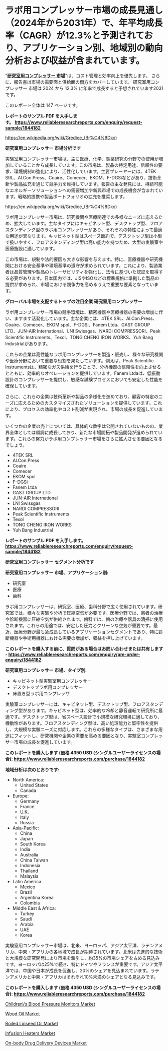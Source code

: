<p><h1>ラボ用コンプレッサー市場の成長見通し（2024年から2031年）で、年平均成長率（CAGR）が12.3%と予測されており、アプリケーション別、地域別の動向分析および収益が含まれています。</h1></p><p>&ldquo;<strong><a href="https://www.reliableresearchreports.com/laboratory-compressors-r1844182?utm_campaign=107&utm_medium=9&utm_source=Github&utm_content=ia&utm_term=09112024&utm_id=laboratory-compressors">研究室用コンプレッサー 市場</a></strong>&rdquo;は、コスト管理と効率向上を優先します。 さらに、報告書は市場の需要面と供給面の両方をカバーしています。 研究室用コンプレッサー 市場は 2024 から 12.3% に年率で成長すると予想されています2031 です。</p>
<p>このレポート全体は 147 ページです。</p>
<p><strong>レポートのサンプル PDF を入手します。&nbsp;<a href="https://www.reliableresearchreports.com/enquiry/request-sample/1844182?utm_campaign=107&utm_medium=9&utm_source=Github&utm_content=ia&utm_term=09112024&utm_id=laboratory-compressors">https://www.reliableresearchreports.com/enquiry/request-sample/1844182</a></strong></p>
<p><a href="https://en.wikipedia.org/wiki/Gredice_(Br%C4%8Dko)?utm_campaign=107&utm_medium=9&utm_source=Github&utm_content=ia&utm_term=09112024&utm_id=laboratory-compressors">https://en.wikipedia.org/wiki/Gredice_(Br%C4%8Dko)</a></p>
<p><strong>研究室用コンプレッサー 市場分析です</strong></p>
<p><p>実験室用コンプレッサー市場は、主に医療、化学、製薬研究の分野での使用が増加していることから成長しています。この市場は、製品の特定用途、信頼性の要求、環境規制の強化により、活性化しています。主要プレーヤーには、4TEK SRL、Al.Con.Press、Coaire、Comecer、EKOM、F-DGSiなどがあり、技術革新や製品拡充を通じて競争力を維持しています。報告の主な発見には、持続可能なエネルギーソリューションへの需要増加や新興市場での成長機会が含まれています。戦略的提携や製品ポートフォリオの拡充を推奨します。</p></p>
<p>https://en.wikipedia.org/wiki/Gredice_(Br%C4%8Dko)</p>
<p><p>ラボ用コンプレッサー市場は、研究機関や医療関連での多様なニーズに応えるため、拡大しています。主なタイプにはキャビネット型、デスクトップ型、フロアスタンディング型のラボ用コンプレッサーがあり、それぞれの特性によって最適な用途が異なります。キャビネット型はスペース節約で、デスクトップ型は小型で扱いやすく、フロアスタンディング型は高い能力を持つため、大型の実験室や医療施設に適しています。</p><p>この市場は、規制や法的要因も大きな影響を与えます。特に、医療機器や研究機関における安全基準や環境基準の遵守が求められています。これにより、製造業者は品質管理や製品のトレーサビリティを強化し、法令に基づいた認証を取得する必要があります。日本国内では、JISやISOなどの標準規格に準拠した製品の提供が求められ、市場における競争力を高めるうえで重要な要素となっています。</p></p>
<p><strong>グローバル市場を支配するトップの注目企業 研究室用コンプレッサー</strong></p>
<p><p>ラボ用コンプレッサー市場の競争環境は、精密機器や医療機器の需要の増加に伴い、ますます活発化しています。主な企業には、4TEK SRL、Al.Con.Press、Coaire、Comecer、EKOM spol、F-DGSi、Fanem Ltda、GAST GROUP LTD、JUN-AIR International、LNI Swissgas、NARDI COMPRESSORI、Peak Scientific Instruments、Texol、TONG CHENG IRON WORKS、Yuh Bang Industrialがあります。</p><p>これらの企業は高性能なラボ用コンプレッサーを製造・販売し、様々な研究機関や医療分野において重要な役割を果たしています。例えば、Peak Scientific Instrumentsは、精密なガス供給を行うことで、分析機器の信頼性を向上させるとともに、効率的なオペレーションを提供しています。Fanem Ltdaは、低振動設計のコンプレッサーを提供し、敏感な試験プロセスにおいても安定した性能を確保しています。</p><p>さらに、これらの企業は技術革新や製品の多様化を進めており、顧客の特定のニーズに応えるためのカスタマイズされたソリューションを提供しています。これにより、プロセスの効率化やコスト削減が実現され、市場の成長を促進しています。</p><p>いくつかの企業の売上については、具体的な数字は公開されていないものの、業界全体としては順調に成長しており、新たな市場開拓や製品開発が進められています。これらの努力がラボ用コンプレッサー市場をさらに拡大させる要因となるでしょう。</p></p>
<p><ul><li>4TEK SRL</li><li>Al.Con.Press</li><li>Coaire</li><li>Comecer</li><li>EKOM spol</li><li>F-DGSi</li><li>Fanem Ltda</li><li>GAST GROUP LTD</li><li>JUN-AIR International</li><li>LNI Swissgas</li><li>NARDI COMPRESSORI</li><li>Peak Scientific Instruments</li><li>Texol</li><li>TONG CHENG IRON WORKS</li><li>Yuh Bang Industrial</li></ul></p>
<p><strong>レポートのサンプル PDF を入手します。 <a href="https://www.reliableresearchreports.com/enquiry/request-sample/1844182?utm_campaign=107&utm_medium=9&utm_source=Github&utm_content=ia&utm_term=09112024&utm_id=laboratory-compressors">https://www.reliableresearchreports.com/enquiry/request-sample/1844182</a></strong></p>
<p><strong>研究室用コンプレッサー セグメント分析です</strong></p>
<p><strong>研究室用コンプレッサー 市場、アプリケーション別:</strong></p>
<p><ul><li>研究室</li><li>医療</li><li>歯科</li></ul></p>
<p><p>ラボ用コンプレッサーは、研究室、医療、歯科分野で広く使用されています。研究室では、様々な実験や分析で圧縮空気が必要です。医療分野では、患者の治療や診断機器に圧縮空気が供給されます。歯科では、歯の治療や器具の清掃に使用されます。これらの用途では、安定した圧力とクリーンな空気が重要です。最近、医療分野が最も急成長しているアプリケーションセグメントであり、特に診断機器や手術用機器における需要の増加が、収益を押し上げています。</p></p>
<p><strong>このレポートを購入する前に、質問がある場合はお問い合わせまたは共有します - <a href="https://www.reliableresearchreports.com/enquiry/pre-order-enquiry/1844182?utm_campaign=107&utm_medium=9&utm_source=Github&utm_content=ia&utm_term=09112024&utm_id=laboratory-compressors">https://www.reliableresearchreports.com/enquiry/pre-order-enquiry/1844182</a></strong></p>
<p><strong>研究室用コンプレッサー 市場、タイプ別:</strong></p>
<p><ul><li>キャビネット型実験室用コンプレッサー</li><li>デスクトップラボ用コンプレッサー</li><li>床置き型ラボ用コンプレッサ</li></ul></p>
<p><p>実験室コンプレッサーには、キャビネット型、デスクトップ型、フロアスタンディング型があります。キャビネット型は、効率的な冷却と静音運転で研究所に最適です。デスクトップ型は、省スペース設計で小規模な研究環境に適しており、機動性があります。フロアスタンディング型は、高い処理能力と堅牢性を提供し、大規模な実験ニーズに対応します。これらの多様なタイプは、さまざまな用途にフィットし、研究機関や企業の需要を高める要因となり、実験室コンプレッサー市場の成長を促進しています。</p></p>
<p><strong>このレポートを購入します (価格 4350 USD (シングルユーザーライセンスの場合): <a href="https://www.reliableresearchreports.com/purchase/1844182?utm_campaign=107&utm_medium=9&utm_source=Github&utm_content=ia&utm_term=09112024&utm_id=laboratory-compressors">https://www.reliableresearchreports.com/purchase/1844182</a></strong></p>
<p><strong>地域分析は次のとおりです:</strong></p>
<p><ul>
    <li>
        North America:
        <ul>
            <li>United States</li>
            <li>Canada</li>
        </ul>
    </li>
    <li>
        Europe:
        <ul>
            <li>Germany</li>
            <li>France</li>
            <li>U.K.</li>
            <li>Italy</li>
            <li>Russia</li>
        </ul>
    </li>
    <li>
        Asia-Pacific:
        <ul>
            <li>China</li>
            <li>Japan</li>
            <li>South Korea</li>
            <li>India</li>
            <li>Australia</li>
            <li>China Taiwan</li>
            <li>Indonesia</li>
            <li>Thailand</li>
            <li>Malaysia</li>
        </ul>
    </li>
    <li>
        Latin America:
        <ul>
            <li>Mexico</li>
            <li>Brazil</li>
            <li>Argentina Korea</li>
            <li>Colombia</li>
        </ul>
    </li>
    <li>
        Middle East & Africa:
        <ul>
            <li>Turkey</li>
            <li>Saudi</li>
            <li>Arabia</li>
            <li>UAE</li>
            <li>Korea</li>
        </ul>
    </li>
    </ul></p>
<p><p>実験室用コンプレッサー市場は、北米、ヨーロッパ、アジア太平洋、ラテンアメリカ、中東・アフリカの各地域で成長が期待されています。北米は先進的な技術と大規模な研究開発により市場を牽引し、約35%の市場シェアを占める見込みです。ヨーロッパは25%で続き、特にドイツやフランスが重要です。アジア太平洋では、中国や日本が成長を促進し、20%のシェアを見込まれています。ラテンアメリカと中東・アフリカはそれぞれ10%未満のシェアとなる見込みです。</p></p>
<p><strong>このレポートを購入します (価格 4350 USD (シングルユーザーライセンスの場合): <a href="https://www.reliableresearchreports.com/purchase/1844182?utm_campaign=107&utm_medium=9&utm_source=Github&utm_content=ia&utm_term=09112024&utm_id=laboratory-compressors">https://www.reliableresearchreports.com/purchase/1844182</a></strong></p>
<p><p><a href="https://issuu.com/reportprime-2/docs/childrens-blood-pressure-monitors-m_24443ad34fbf99?utm_campaign=107&utm_medium=9&utm_source=Github&utm_content=ia&utm_term=09112024&utm_id=laboratory-compressors">Children\'s Blood Pressure Monitors Market</a></p><p><a href="https://github.com/KejsiLoshi121/Market-Research-Report-List-1/blob/main/wood-oil-market.md?utm_campaign=107&utm_medium=9&utm_source=Github&utm_content=ia&utm_term=09112024&utm_id=laboratory-compressors">Wood Oil Market</a></p><p><a href="https://github.com/delorasywf/Market-Research-Report-List-1/blob/main/boiled-linseed-oil-market.md?utm_campaign=107&utm_medium=9&utm_source=Github&utm_content=ia&utm_term=09112024&utm_id=laboratory-compressors">Boiled Linseed Oil Market</a></p><p><a href="https://issuu.com/reportprime-2/docs/infusion-heaters-market-size-2030.p_0517cc96864aaf?utm_campaign=107&utm_medium=9&utm_source=Github&utm_content=ia&utm_term=09112024&utm_id=laboratory-compressors">Infusion Heaters Market</a></p><p><a href="https://issuu.com/reportprime-2/docs/on-body-drug-delivery-devices-marke_5c7a088231819e?utm_campaign=107&utm_medium=9&utm_source=Github&utm_content=ia&utm_term=09112024&utm_id=laboratory-compressors">On-body Drug Delivery Devices Market</a></p></p>